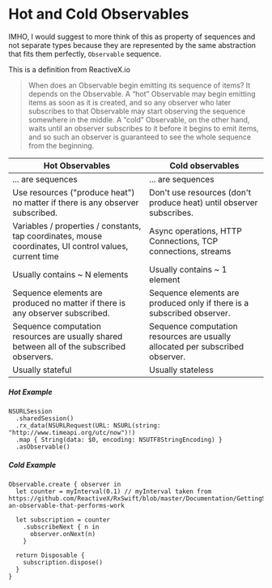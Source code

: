 Hot and Cold Observables
========================

IMHO, I would suggest to more think of this as property of sequences and not separate types because they are represented by the same abstraction that fits them perfectly, `Observable` sequence.

This is a definition from ReactiveX.io

> When does an Observable begin emitting its sequence of items? It depends on the Observable. A “hot” Observable may begin emitting items as soon as it is created, and so any observer who later subscribes to that Observable may start observing the sequence somewhere in the middle. A “cold” Observable, on the other hand, waits until an observer subscribes to it before it begins to emit items, and so such an observer is guaranteed to see the whole sequence from the beginning.

| Hot Observables                                                                                         | Cold observables                                                              |
|---------------------------------------------------------------------------------------------------------|-------------------------------------------------------------------------------|
| ... are sequences                                                                                       | ... are sequences                                                             |
| Use resources ("produce heat") no matter if there is any observer subscribed.                           | Don't use resources (don't produce heat) until observer subscribes.           |
| Variables / properties / constants, tap coordinates, mouse coordinates, UI control values, current time | Async operations, HTTP Connections, TCP connections, streams                  |
| Usually contains ~ N elements                                                                           | Usually contains ~ 1 element                                                  |
| Sequence elements are produced no matter if there is any observer subscribed.                           | Sequence elements are produced only if there is a subscribed observer.        |
| Sequence computation resources are usually shared between all of the subscribed observers.              | Sequence computation resources are usually allocated per subscribed observer. |
| Usually stateful                                                                                        | Usually stateless															  |


##### Hot Example
```
NSURLSession
  .sharedSession()
  .rx_data(NSURLRequest(URL: NSURL(string: "http://www.timeapi.org/utc/now")!)
  .map { String(data: $0, encoding: NSUTF8StringEncoding) }
  .asObservable()
```

##### Cold Example
```
Observable.create { observer in
  let counter = myInterval(0.1) // myInterval taken from https://github.com/ReactiveX/RxSwift/blob/master/Documentation/GettingStarted.md#creating-an-observable-that-performs-work

  let subscription = counter
    .subscribeNext { n in
      observer.onNext(n)
    }

  return Disposable {
    subscription.dispose()
  }
}
```
